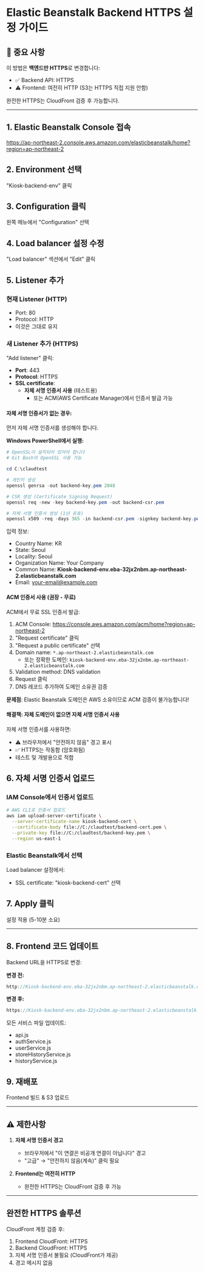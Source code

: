 # Elastic Beanstalk Backend HTTPS 설정 가이드

## 📌 중요 사항

이 방법은 **백엔드만 HTTPS**로 변경합니다:
- ✅ Backend API: HTTPS
- ⚠️ Frontend: 여전히 HTTP (S3는 HTTPS 직접 지원 안함)

완전한 HTTPS는 CloudFront 검증 후 가능합니다.

---

## 1. Elastic Beanstalk Console 접속

https://ap-northeast-2.console.aws.amazon.com/elasticbeanstalk/home?region=ap-northeast-2

## 2. Environment 선택

"Kiosk-backend-env" 클릭

## 3. Configuration 클릭

왼쪽 메뉴에서 "Configuration" 선택

## 4. Load balancer 설정 수정

"Load balancer" 섹션에서 "Edit" 클릭

## 5. Listener 추가

### 현재 Listener (HTTP)
- Port: 80
- Protocol: HTTP
- 이것은 그대로 유지

### 새 Listener 추가 (HTTPS)

"Add listener" 클릭:

- **Port**: 443
- **Protocol**: HTTPS
- **SSL certificate**:
  - **자체 서명 인증서 사용** (테스트용)
    - 또는 ACM(AWS Certificate Manager)에서 인증서 발급 가능

#### 자체 서명 인증서가 없는 경우:

먼저 자체 서명 인증서를 생성해야 합니다.

**Windows PowerShell에서 실행:**

```powershell
# OpenSSL이 설치되어 있어야 합니다
# Git Bash의 OpenSSL 사용 가능

cd C:\claudtest

# 개인키 생성
openssl genrsa -out backend-key.pem 2048

# CSR 생성 (Certificate Signing Request)
openssl req -new -key backend-key.pem -out backend-csr.pem

# 자체 서명 인증서 생성 (1년 유효)
openssl x509 -req -days 365 -in backend-csr.pem -signkey backend-key.pem -out backend-cert.pem
```

입력 정보:
- Country Name: KR
- State: Seoul
- Locality: Seoul
- Organization Name: Your Company
- Common Name: **Kiosk-backend-env.eba-32jx2nbm.ap-northeast-2.elasticbeanstalk.com**
- Email: your-email@example.com

#### ACM 인증서 사용 (권장 - 무료)

ACM에서 무료 SSL 인증서 발급:

1. ACM Console: https://console.aws.amazon.com/acm/home?region=ap-northeast-2
2. "Request certificate" 클릭
3. "Request a public certificate" 선택
4. Domain name: `*.ap-northeast-2.elasticbeanstalk.com`
   - 또는 정확한 도메인: `kiosk-backend-env.eba-32jx2nbm.ap-northeast-2.elasticbeanstalk.com`
5. Validation method: DNS validation
6. Request 클릭
7. DNS 레코드 추가하여 도메인 소유권 검증

**문제점**: Elastic Beanstalk 도메인은 AWS 소유이므로 ACM 검증이 불가능합니다!

#### 해결책: 자체 도메인이 없으면 자체 서명 인증서 사용

자체 서명 인증서를 사용하면:
- ⚠️ 브라우저에서 "안전하지 않음" 경고 표시
- ✅ HTTPS는 작동함 (암호화됨)
- 테스트 및 개발용으로 적합

## 6. 자체 서명 인증서 업로드

### IAM Console에서 인증서 업로드

```bash
# AWS CLI로 인증서 업로드
aws iam upload-server-certificate \
  --server-certificate-name kiosk-backend-cert \
  --certificate-body file://C:/claudtest/backend-cert.pem \
  --private-key file://C:/claudtest/backend-key.pem \
  --region us-east-1
```

### Elastic Beanstalk에서 선택

Load balancer 설정에서:
- SSL certificate: "kiosk-backend-cert" 선택

## 7. Apply 클릭

설정 적용 (5-10분 소요)

---

## 8. Frontend 코드 업데이트

Backend URL을 HTTPS로 변경:

**변경 전:**
```javascript
http://Kiosk-backend-env.eba-32jx2nbm.ap-northeast-2.elasticbeanstalk.com/api
```

**변경 후:**
```javascript
https://Kiosk-backend-env.eba-32jx2nbm.ap-northeast-2.elasticbeanstalk.com/api
```

모든 서비스 파일 업데이트:
- api.js
- authService.js
- userService.js
- storeHistoryService.js
- historyService.js

## 9. 재배포

Frontend 빌드 & S3 업로드

---

## ⚠️ 제한사항

1. **자체 서명 인증서 경고**
   - 브라우저에서 "이 연결은 비공개 연결이 아닙니다" 경고
   - "고급" → "안전하지 않음(계속)" 클릭 필요

2. **Frontend는 여전히 HTTP**
   - 완전한 HTTPS는 CloudFront 검증 후 가능

---

## 완전한 HTTPS 솔루션

CloudFront 계정 검증 후:
1. Frontend CloudFront: HTTPS
2. Backend CloudFront: HTTPS
3. 자체 서명 인증서 불필요 (CloudFront가 제공)
4. 경고 메시지 없음
